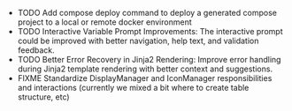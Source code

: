 * TODO Add compose deploy command to deploy a generated compose project to a local or remote docker environment
* TODO Interactive Variable Prompt Improvements: The interactive prompt could be improved with better navigation, help text, and validation feedback.
* TODO Better Error Recovery in Jinja2 Rendering: Improve error handling during Jinja2 template rendering with better context and suggestions.
* FIXME Standardize DisplayManager and IconManager responsibilities and interactions (currently we mixed a bit where to create table structure, etc)
